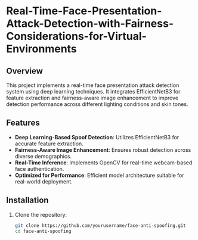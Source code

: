 # Real-Time-Face-Presentation-Attack-Detection-with-Fairness-Considerations-for-Virtual-Environments

## Overview  
This project implements a real-time face presentation attack detection system using deep learning techniques. It integrates EfficientNetB3 for feature extraction and fairness-aware image enhancement to improve detection performance across different lighting conditions and skin tones.  

## Features  
- **Deep Learning-Based Spoof Detection**: Utilizes EfficientNetB3 for accurate feature extraction.  
- **Fairness-Aware Image Enhancement**: Ensures robust detection across diverse demographics.  
- **Real-Time Inference**: Implements OpenCV for real-time webcam-based face authentication.  
- **Optimized for Performance**: Efficient model architecture suitable for real-world deployment.  

## Installation  
1. Clone the repository:  
   ```bash
   git clone https://github.com/yourusername/face-anti-spoofing.git
   cd face-anti-spoofing
